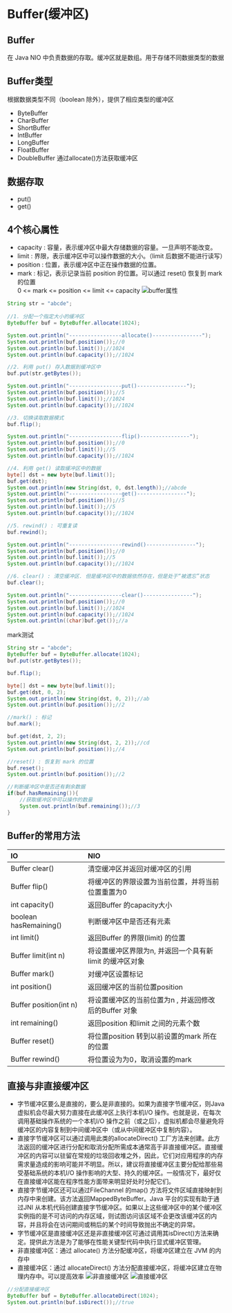 # Buffer(缓冲区)
## Buffer
在 Java NIO 中负责数据的存取。缓冲区就是数组。用于存储不同数据类型的数据
## Buffer类型
根据数据类型不同（boolean 除外），提供了相应类型的缓冲区
 * ByteBuffer
 * CharBuffer
 * ShortBuffer
 * IntBuffer
 * LongBuffer
 * FloatBuffer
 * DoubleBuffer
 通过allocate()方法获取缓冲区
## 数据存取
 * put()
 * get()
## 4个核心属性
 * capacity : 容量，表示缓冲区中最大存储数据的容量。一旦声明不能改变。
 * limit : 界限，表示缓冲区中可以操作数据的大小。（limit 后数据不能进行读写）
 * position : 位置，表示缓冲区中正在操作数据的位置。
 * mark : 标记，表示记录当前 position 的位置。可以通过 reset() 恢复到 mark 的位置  
0 <= mark <= position <= limit <= capacity
![buffer属性](static/buffer.png)
```java
String str = "abcde";
		
//1. 分配一个指定大小的缓冲区
ByteBuffer buf = ByteBuffer.allocate(1024);

System.out.println("-----------------allocate()----------------");
System.out.println(buf.position());//0
System.out.println(buf.limit());//1024
System.out.println(buf.capacity());//1024

//2. 利用 put() 存入数据到缓冲区中
buf.put(str.getBytes());

System.out.println("-----------------put()----------------");
System.out.println(buf.position());//5
System.out.println(buf.limit());//1024
System.out.println(buf.capacity());//1024

//3. 切换读取数据模式
buf.flip();

System.out.println("-----------------flip()----------------");
System.out.println(buf.position());//0
System.out.println(buf.limit());//5
System.out.println(buf.capacity());//1024

//4. 利用 get() 读取缓冲区中的数据
byte[] dst = new byte[buf.limit()];
buf.get(dst);
System.out.println(new String(dst, 0, dst.length));//abcde
System.out.println("-----------------get()----------------");
System.out.println(buf.position());//5
System.out.println(buf.limit());//5
System.out.println(buf.capacity());//1024

//5. rewind() : 可重复读
buf.rewind();

System.out.println("-----------------rewind()----------------");
System.out.println(buf.position());//0
System.out.println(buf.limit());//5
System.out.println(buf.capacity());//1024

//6. clear() : 清空缓冲区. 但是缓冲区中的数据依然存在，但是处于“被遗忘”状态
buf.clear();

System.out.println("-----------------clear()----------------");
System.out.println(buf.position());//0
System.out.println(buf.limit());//1024
System.out.println(buf.capacity());//1024
System.out.println((char)buf.get());//a

```
mark测试
```java
String str = "abcde";
ByteBuffer buf = ByteBuffer.allocate(1024);
buf.put(str.getBytes());

buf.flip();

byte[] dst = new byte[buf.limit()];
buf.get(dst, 0, 2);
System.out.println(new String(dst, 0, 2));//ab
System.out.println(buf.position());//2

//mark() : 标记
buf.mark();

buf.get(dst, 2, 2);
System.out.println(new String(dst, 2, 2));//cd
System.out.println(buf.position());//4

//reset() : 恢复到 mark 的位置
buf.reset();
System.out.println(buf.position());//2

//判断缓冲区中是否还有剩余数据
if(buf.hasRemaining()){
    //获取缓冲区中可以操作的数量
    System.out.println(buf.remaining());//3
}
```
## Buffer的常用方法
| IO | NIO |
| :--- | :---|
| Buffer clear() | 清空缓冲区并返回对缓冲区的引用 |
| Buffer flip() | 将缓冲区的界限设置为当前位置，并将当前位置重置为0 |
| int capacity() | 返回Buffer 的capacity大小 |
| boolean hasRemaining() | 判断缓冲区中是否还有元素 |
| int limit() | 返回Buffer 的界限(limit) 的位置 |
| Buffer limit(int n) | 将设置缓冲区界限为n, 并返回一个具有新limit 的缓冲区对象 |
| Buffer mark() | 对缓冲区设置标记 |
| int position() | 返回缓冲区的当前位置position |
| Buffer position(int n) | 将设置缓冲区的当前位置为n , 并返回修改后的Buffer 对象 |
| int remaining() | 返回position 和limit 之间的元素个数 |
| Buffer reset() | 将位置position 转到以前设置的mark 所在的位置 |
| Buffer rewind() | 将位置设为为0，取消设置的mark |
## 直接与非直接缓冲区
 * 字节缓冲区要么是直接的，要么是非直接的。如果为直接字节缓冲区，则Java 虚拟机会尽最大努力直接在此缓冲区上执行本机I/O 操作。也就是说，在每次调用基础操作系统的一个本机I/O 操作之前（或之后），虚拟机都会尽量避免将缓冲区的内容复制到中间缓冲区中（或从中间缓冲区中复制内容）。
 * 直接字节缓冲区可以通过调用此类的allocateDirect() 工厂方法来创建。此方法返回的缓冲区进行分配和取消分配所需成本通常高于非直接缓冲区。直接缓冲区的内容可以驻留在常规的垃圾回收堆之外，因此，它们对应用程序的内存需求量造成的影响可能并不明显。所以，建议将直接缓冲区主要分配给那些易受基础系统的本机I/O 操作影响的大型、持久的缓冲区。一般情况下，最好仅在直接缓冲区能在程序性能方面带来明显好处时分配它们。
 * 直接字节缓冲区还可以通过FileChannel 的map() 方法将文件区域直接映射到内存中来创建。该方法返回MappedByteBuffer。Java 平台的实现有助于通过JNI 从本机代码创建直接字节缓冲区。如果以上这些缓冲区中的某个缓冲区实例指的是不可访问的内存区域，则试图访问该区域不会更改该缓冲区的内容，并且将会在访问期间或稍后的某个时间导致抛出不确定的异常。
 * 字节缓冲区是直接缓冲区还是非直接缓冲区可通过调用其isDirect()方法来确定。提供此方法是为了能够在性能关键型代码中执行显式缓冲区管理。
 * 非直接缓冲区：通过 allocate() 方法分配缓冲区，将缓冲区建立在 JVM 的内存中
 * 直接缓冲区：通过 allocateDirect() 方法分配直接缓冲区，将缓冲区建立在物理内存中。可以提高效率
 ![非直接缓冲区](static/非直接缓冲区.png)
 ![直接缓冲区](static/直接缓冲区.png)
 ```java
//分配直接缓冲区
ByteBuffer buf = ByteBuffer.allocateDirect(1024);
System.out.println(buf.isDirect());//true
```